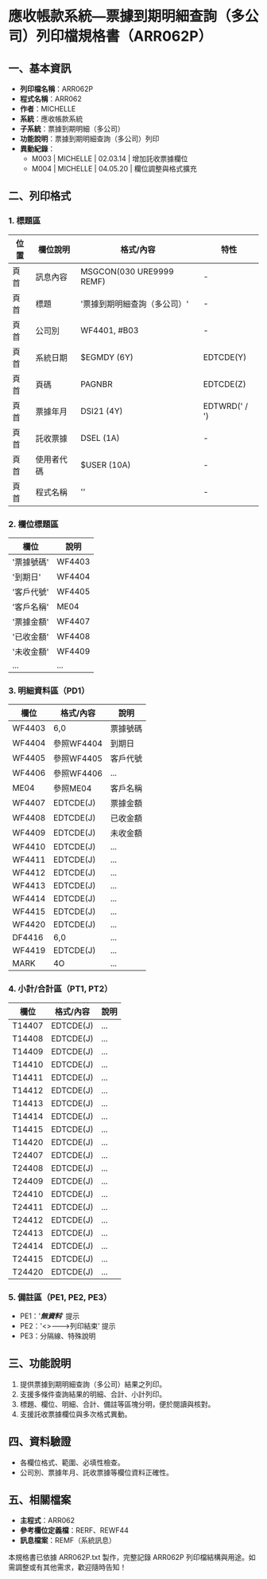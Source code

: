 # 應收帳款系統—票據到期明細查詢（多公司）列印檔規格書（ARR062P）

## 一、基本資訊
- **列印檔名稱**：ARR062P
- **程式名稱**：ARR062
- **作者**：MICHELLE
- **系統**：應收帳款系統
- **子系統**：票據到期明細（多公司）
- **功能說明**：票據到期明細查詢（多公司）列印
- **異動紀錄**：
  - M003 | MICHELLE | 02.03.14 | 增加託收票據欄位
  - M004 | MICHELLE | 04.05.20 | 欄位調整與格式擴充

## 二、列印格式

### 1. 標題區
| 位置 | 欄位說明 | 格式/內容 | 特性 |
|------|---------|-----------|------|
| 頁首 | 訊息內容 | MSGCON(030 URE9999 REMF) | - |
| 頁首 | 標題 | '票據到期明細查詢（多公司）' | - |
| 頁首 | 公司別 | WF4401, #B03 | - |
| 頁首 | 系統日期 | $EGMDY (6Y) | EDTCDE(Y) |
| 頁首 | 頁碼 | PAGNBR | EDTCDE(Z) |
| 頁首 | 票據年月 | DSI21 (4Y) | EDTWRD('  /  ') |
| 頁首 | 託收票據 | DSEL (1A) | - |
| 頁首 | 使用者代碼 | $USER (10A) | - |
| 頁首 | 程式名稱 | '<ARR062>' | - |

### 2. 欄位標題區
| 欄位 | 說明 |
|------|------|
| '票據號碼' | WF4403 |
| '到期日'   | WF4404 |
| '客戶代號' | WF4405 |
| '客戶名稱' | ME04 |
| '票據金額' | WF4407 |
| '已收金額' | WF4408 |
| '未收金額' | WF4409 |
| ... | ... |

### 3. 明細資料區（PD1）
| 欄位 | 格式/內容 | 說明 |
|------|-----------|------|
| WF4403 | 6,0 | 票據號碼 |
| WF4404 | 參照WF4404 | 到期日 |
| WF4405 | 參照WF4405 | 客戶代號 |
| WF4406 | 參照WF4406 | ... |
| ME04   | 參照ME04   | 客戶名稱 |
| WF4407 | EDTCDE(J)  | 票據金額 |
| WF4408 | EDTCDE(J)  | 已收金額 |
| WF4409 | EDTCDE(J)  | 未收金額 |
| WF4410 | EDTCDE(J)  | ... |
| WF4411 | EDTCDE(J)  | ... |
| WF4412 | EDTCDE(J)  | ... |
| WF4413 | EDTCDE(J)  | ... |
| WF4414 | EDTCDE(J)  | ... |
| WF4415 | EDTCDE(J)  | ... |
| WF4420 | EDTCDE(J)  | ... |
| DF4416 | 6,0        | ... |
| WF4419 | EDTCDE(J)  | ... |
| MARK   | 4O         | ... |

### 4. 小計/合計區（PT1, PT2）
| 欄位 | 格式/內容 | 說明 |
|------|-----------|------|
| T14407 | EDTCDE(J) | ... |
| T14408 | EDTCDE(J) | ... |
| T14409 | EDTCDE(J) | ... |
| T14410 | EDTCDE(J) | ... |
| T14411 | EDTCDE(J) | ... |
| T14412 | EDTCDE(J) | ... |
| T14413 | EDTCDE(J) | ... |
| T14414 | EDTCDE(J) | ... |
| T14415 | EDTCDE(J) | ... |
| T14420 | EDTCDE(J) | ... |
| T24407 | EDTCDE(J) | ... |
| T24408 | EDTCDE(J) | ... |
| T24409 | EDTCDE(J) | ... |
| T24410 | EDTCDE(J) | ... |
| T24411 | EDTCDE(J) | ... |
| T24412 | EDTCDE(J) | ... |
| T24413 | EDTCDE(J) | ... |
| T24414 | EDTCDE(J) | ... |
| T24415 | EDTCDE(J) | ... |
| T24420 | EDTCDE(J) | ... |

### 5. 備註區（PE1, PE2, PE3）
- PE1：'***無資料***' 提示
- PE2：'<<ARR062>>--->列印結束' 提示
- PE3：分隔線、特殊說明

## 三、功能說明
1. 提供票據到期明細查詢（多公司）結果之列印。
2. 支援多條件查詢結果的明細、合計、小計列印。
3. 標題、欄位、明細、合計、備註等區塊分明，便於閱讀與核對。
4. 支援託收票據欄位與多次格式異動。

## 四、資料驗證
- 各欄位格式、範圍、必填性檢查。
- 公司別、票據年月、託收票據等欄位資料正確性。

## 五、相關檔案
- **主程式**：ARR062
- **參考欄位定義檔**：RERF、REWF44
- **訊息檔案**：REMF（系統訊息）

本規格書已依據 ARR062P.txt 製作，完整記錄 ARR062P 列印檔結構與用途。如需調整或有其他需求，歡迎隨時告知！ 